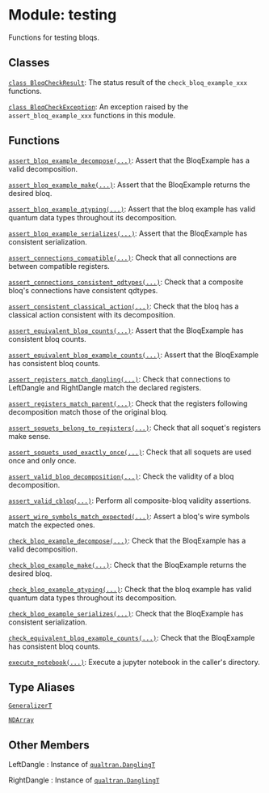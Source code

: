 # Module: testing


Functions for testing bloqs.



## Classes

[`class BloqCheckResult`](../qualtran/testing/BloqCheckResult.md): The status result of the `check_bloq_example_xxx` functions.

[`class BloqCheckException`](../qualtran/testing/BloqCheckException.md): An exception raised by the `assert_bloq_example_xxx` functions in this module.

## Functions

[`assert_bloq_example_decompose(...)`](../qualtran/testing/assert_bloq_example_decompose.md): Assert that the BloqExample has a valid decomposition.

[`assert_bloq_example_make(...)`](../qualtran/testing/assert_bloq_example_make.md): Assert that the BloqExample returns the desired bloq.

[`assert_bloq_example_qtyping(...)`](../qualtran/testing/assert_bloq_example_qtyping.md): Assert that the bloq example has valid quantum data types throughout its decomposition.

[`assert_bloq_example_serializes(...)`](../qualtran/testing/assert_bloq_example_serializes.md): Assert that the BloqExample has consistent serialization.

[`assert_connections_compatible(...)`](../qualtran/testing/assert_connections_compatible.md): Check that all connections are between compatible registers.

[`assert_connections_consistent_qdtypes(...)`](../qualtran/testing/assert_connections_consistent_qdtypes.md): Check that a composite bloq's connections have consistent qdtypes.

[`assert_consistent_classical_action(...)`](../qualtran/testing/assert_consistent_classical_action.md): Check that the bloq has a classical action consistent with its decomposition.

[`assert_equivalent_bloq_counts(...)`](../qualtran/testing/assert_equivalent_bloq_counts.md): Assert that the BloqExample has consistent bloq counts.

[`assert_equivalent_bloq_example_counts(...)`](../qualtran/testing/assert_equivalent_bloq_example_counts.md): Assert that the BloqExample has consistent bloq counts.

[`assert_registers_match_dangling(...)`](../qualtran/testing/assert_registers_match_dangling.md): Check that connections to LeftDangle and RightDangle match the declared registers.

[`assert_registers_match_parent(...)`](../qualtran/testing/assert_registers_match_parent.md): Check that the registers following decomposition match those of the original bloq.

[`assert_soquets_belong_to_registers(...)`](../qualtran/testing/assert_soquets_belong_to_registers.md): Check that all soquet's registers make sense.

[`assert_soquets_used_exactly_once(...)`](../qualtran/testing/assert_soquets_used_exactly_once.md): Check that all soquets are used once and only once.

[`assert_valid_bloq_decomposition(...)`](../qualtran/testing/assert_valid_bloq_decomposition.md): Check the validity of a bloq decomposition.

[`assert_valid_cbloq(...)`](../qualtran/testing/assert_valid_cbloq.md): Perform all composite-bloq validity assertions.

[`assert_wire_symbols_match_expected(...)`](../qualtran/testing/assert_wire_symbols_match_expected.md): Assert a bloq's wire symbols match the expected ones.

[`check_bloq_example_decompose(...)`](../qualtran/testing/check_bloq_example_decompose.md): Check that the BloqExample has a valid decomposition.

[`check_bloq_example_make(...)`](../qualtran/testing/check_bloq_example_make.md): Check that the BloqExample returns the desired bloq.

[`check_bloq_example_qtyping(...)`](../qualtran/testing/check_bloq_example_qtyping.md): Check that the bloq example has valid quantum data types throughout its decomposition.

[`check_bloq_example_serializes(...)`](../qualtran/testing/check_bloq_example_serializes.md): Check that the BloqExample has consistent serialization.

[`check_equivalent_bloq_example_counts(...)`](../qualtran/testing/check_equivalent_bloq_example_counts.md): Check that the BloqExample has consistent bloq counts.

[`execute_notebook(...)`](../qualtran/testing/execute_notebook.md): Execute a jupyter notebook in the caller's directory.

## Type Aliases

[`GeneralizerT`](../qualtran/resource_counting/GeneralizerT.md)

[`NDArray`](../qualtran/testing/NDArray.md)



<h2 class="add-link">Other Members</h2>

LeftDangle<a id="LeftDangle"></a>
: Instance of <a href="../qualtran/DanglingT.html"><code>qualtran.DanglingT</code></a>

RightDangle<a id="RightDangle"></a>
: Instance of <a href="../qualtran/DanglingT.html"><code>qualtran.DanglingT</code></a>


